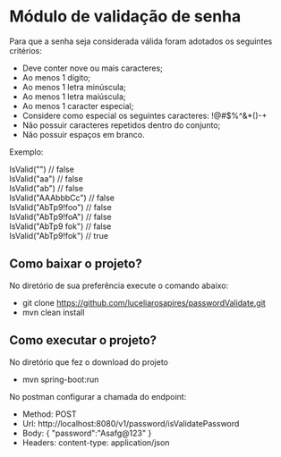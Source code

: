 # Módulo de validação de senha

Para que a senha seja considerada válida foram adotados os seguintes critérios:

 - Deve conter nove ou mais caracteres;
 - Ao menos 1 dígito;
 - Ao menos 1 letra minúscula;
 - Ao menos 1 letra maiúscula;
 - Ao menos 1 caracter especial;
 - Considere como especial os seguintes caracteres: !@#$%^&*()-+
 - Não possuir caracteres repetidos dentro do conjunto;
 - Não possuir espaços em branco.
 
Exemplo:
	
IsValid("") // false  
IsValid("aa") // false  
IsValid("ab") // false  
IsValid("AAAbbbCc") // false  
IsValid("AbTp9!foo") // false    
IsValid("AbTp9!foA") // false  
IsValid("AbTp9 fok") // false  
IsValid("AbTp9!fok") // true

## Como baixar o projeto?

 No diretório de sua preferência execute o comando abaixo:  
 - git clone https://github.com/luceliarosapires/passwordValidate.git  
 - mvn clean install  
 

## Como executar o projeto?

 No diretório que fez o download do projeto   
 - mvn spring-boot:run   
 		
 		  
 No postman configurar a chamada do endpoint:    

 - Method: POST  
 - Url: http://localhost:8080/v1/password/isValidatePassword  
 - Body: { "password":"Asafg@123" }  
 - Headers: content-type: application/json  

  


